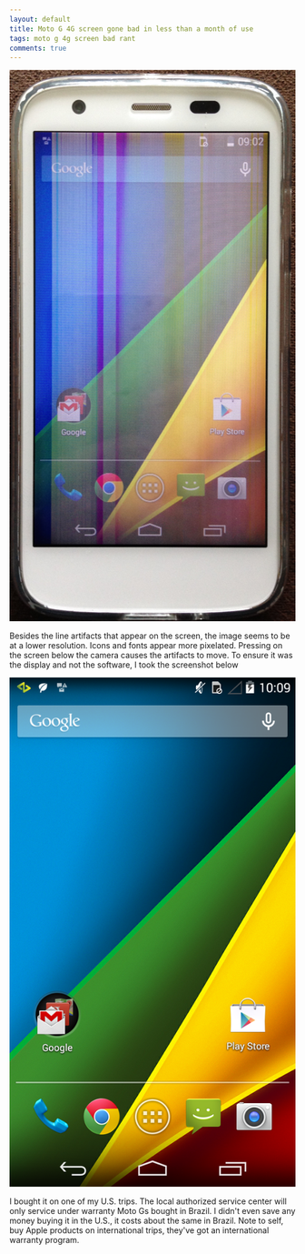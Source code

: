 ```yaml
---
layout: default
title: Moto G 4G screen gone bad in less than a month of use
tags: moto g 4g screen bad rant
comments: true
---
```


![Moto G 4G screen gone bad](/assets/img/moto-g-4g-bad.jpg)

Besides the line artifacts that appear on the screen, the image seems to be at a lower resolution. Icons and fonts appear more pixelated. Pressing on the screen below the camera causes the artifacts to move. To ensure it was the display and not the software, I took the screenshot below

![Moto G 4G Screenshot](/assets/img/moto-g-4g-screenshot.jpg)

I bought it on one of my U.S. trips. The local authorized service center will only service under warranty Moto Gs bought in Brazil. I didn't even save any money buying it in the U.S., it costs about the same in Brazil. Note to self, buy Apple products on international trips, they've got an international warranty program.
